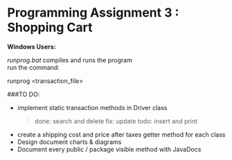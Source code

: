 # Programming Assignment 3 : Shopping Cart  

**Windows Users:**  

_runprog.bat_ compiles and runs the program  
run the command: 	

runprog  \<transaction_file\>

###TO DO:
* implement static transaction methods in Driver class
	> done: search and delete
	> fix: update
	> todo: insert and print
* create a shipping cost and price after taxes getter method for each class
* Design document charts & diagrams
* Document every public / package visible method with JavaDocs
	
